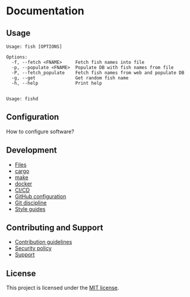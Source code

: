 Documentation
=============


Usage
-----

    Usage: fish [OPTIONS]

    Options:
      -f, --fetch <FNAME>     Fetch fish names into file
      -p, --populate <FNAME>  Populate DB with fish names from file
      -P, --fetch_populate    Fetch fish names from web and populate DB
      -g, --get               Get random fish name
      -h, --help              Print help


    Usage: fishd


Configuration
-------------

How to configure software?


Development
-----------

- [Files](files.md)
- [cargo](cargo.md)
- [make](make.md)
- [docker](docker.md)
- [CI/CD](cicd.md)
- [GitHub configuration](github.md)
- [Git discipline](git.md)
- [Style guides](styleguides.md)


Contributing and Support
------------------------

- [Contribution guidelines](CONTRIBUTING.md)
- [Security policy](SECURITY.md)
- [Support](SUPPORT.md)


License
-------

This project is licensed under the [MIT license](../LICENSE).
